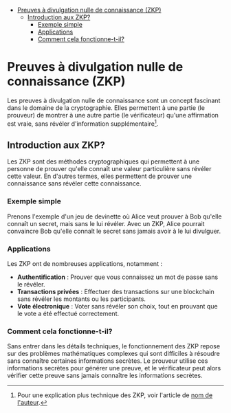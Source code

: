 - [Preuves à divulgation nulle de connaissance (ZKP)](#preuves-à-divulgation-nulle-de-connaissance-zkp)
  - [Introduction aux ZKP?](#introduction-aux-zkp)
    - [Exemple simple](#exemple-simple)
    - [Applications](#applications)
    - [Comment cela fonctionne-t-il?](#comment-cela-fonctionne-t-il)

# Preuves à divulgation nulle de connaissance (ZKP)

Les preuves à divulgation nulle de connaissance sont un concept fascinant dans le domaine de la cryptographie. Elles permettent à une partie (le prouveur) de montrer à une autre partie (le vérificateur) qu'une affirmation est vraie, sans révéler d'information supplémentaire[^1].

## Introduction aux ZKP?

Les ZKP sont des méthodes cryptographiques qui permettent à une personne de prouver qu'elle connaît une valeur particulière sans révéler cette valeur. En d'autres termes, elles permettent de prouver une connaissance sans révéler cette connaissance.

### Exemple simple

Prenons l'exemple d'un jeu de devinette où Alice veut prouver à Bob qu'elle connaît un secret, mais sans le lui révéler. Avec un ZKP, Alice pourrait convaincre Bob qu'elle connaît le secret sans jamais avoir à le lui divulguer.

### Applications

Les ZKP ont de nombreuses applications, notamment :

- **Authentification** : Prouver que vous connaissez un mot de passe sans le révéler.
- **Transactions privées** : Effectuer des transactions sur une blockchain sans révéler les montants ou les participants.
- **Vote électronique** : Voter sans révéler son choix, tout en prouvant que le vote a été effectué correctement.

### Comment cela fonctionne-t-il?

Sans entrer dans les détails techniques, le fonctionnement des ZKP repose sur des problèmes mathématiques complexes qui sont difficiles à résoudre sans connaître certaines informations secrètes. Le prouveur utilise ces informations secrètes pour générer une preuve, et le vérificateur peut alors vérifier cette preuve sans jamais connaître les informations secrètes.



[^1]: Pour une explication plus technique des ZKP, voir l'article de [nom de l'auteur](URL).
